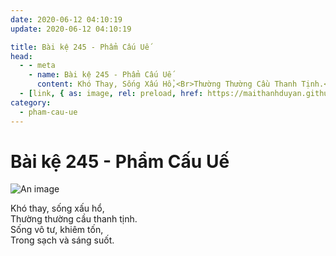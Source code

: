 ```yaml
---
date: 2020-06-12 04:10:19
update: 2020-06-12 04:10:19

title: Bài kệ 245 - Phẩm Cấu Uế
head:
  - - meta
    - name: Bài kệ 245 - Phẩm Cấu Uế
      content: Khó Thay, Sống Xấu Hổ,<Br>Thường Thường Cầu Thanh Tịnh.<Br>Sống Vô Tư, Khiêm Tốn,<Br>Trong Sạch Và Sáng Suốt.<Br>
  - [link, { as: image, rel: preload, href: https://maithanhduyan.github.io/kinh-phap-cu/img/pham-cau-ue/pham-cau-ue-245.jpg }]
category:
  - pham-cau-ue
---
```


# Bài kệ 245 - Phẩm Cấu Uế

![An image](/img/pham-cau-ue/pham-cau-ue-245.jpg)

Khó thay, sống xấu hổ,<br>Thường thường cầu thanh tịnh.<br>Sống vô tư, khiêm tốn,<br>Trong sạch và sáng suốt.<br>
